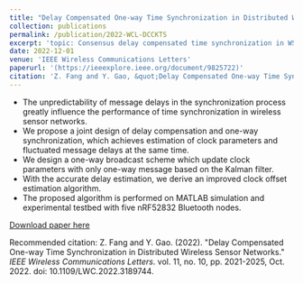 ```yaml
---
title: "Delay Compensated One-way Time Synchronization in Distributed Wireless Sensor Networks"
collection: publications
permalink: /publication/2022-WCL-DCCKTS
excerpt: 'topic: Consensus delay compensated time synchronization in WSNs.'
date: 2022-12-01
venue: 'IEEE Wireless Communications Letters'
paperurl: '(https://ieeexplore.ieee.org/document/9825722)'
citation: 'Z. Fang and Y. Gao, &quot;Delay Compensated One-way Time Synchronization in Distributed Wireless Sensor Networks.&quot; <i>IEEE Wireless Communications Letters</i>. vol. 11, no. 10, pp. 2021-2025, Oct. 2022. doi: 10.1109/LWC.2022.3189744.'
---
```


- The unpredictability of message delays in the synchronization process greatly influence the performance of time synchronization in wireless sensor networks.
- We propose a joint design of delay compensation and one-way synchronization, which achieves estimation of clock parameters and fluctuated message delays at the same time.
- We design a one-way broadcast scheme which update clock parameters with only one-way message based on the Kalman filter.
- With the accurate delay estimation, we derive an improved clock offset estimation algorithm.
- The proposed algorithm is performed on MATLAB simulation and experimental testbed with five nRF52832 Bluetooth nodes.


[Download paper here](https://fzh1996.github.io/files/ZihanFang_WCL2022.pdf)

Recommended citation: Z. Fang and Y. Gao. (2022). "Delay Compensated One-way Time Synchronization in Distributed Wireless Sensor Networks." <i>IEEE Wireless Communications Letters</i>. vol. 11, no. 10, pp. 2021-2025, Oct. 2022. doi: 10.1109/LWC.2022.3189744.
